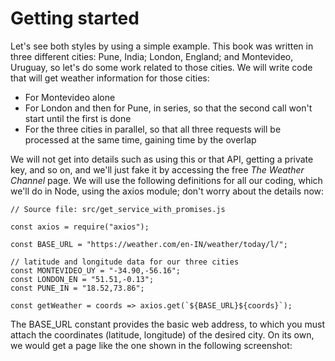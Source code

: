 # Getting started

Let's see both styles by using a simple example. This book was written in three different cities: Pune, India; London, England; and Montevideo, Uruguay, so let's do some work related to those cities. We will write code that will get weather information for those cities:

- For Montevideo alone
- For London and then for Pune, in series, so that the second call won't start until the first is done
- For the three cities in parallel, so that all three requests will be processed at the same time, gaining time by the overlap

We will not get into details such as using this or that API, getting a private key, and so on, and we'll just fake it by accessing the free *The Weather Channel* page. We will use the following definitions for all our coding, which we'll do in Node, using the axios module; don't worry about the details now:

```
// Source file: src/get_service_with_promises.js

const axios = require("axios");

const BASE_URL = "https://weather.com/en-IN/weather/today/l/";

// latitude and longitude data for our three cities
const MONTEVIDEO_UY = "-34.90,-56.16";
const LONDON_EN = "51.51,-0.13";
const PUNE_IN = "18.52,73.86";

const getWeather = coords => axios.get(`${BASE_URL}${coords}`);
```



The BASE_URL constant provides the basic web address, to which you must attach the coordinates (latitude, longitude) of the desired city. On its own, we would get a page like the one shown in the following screenshot: